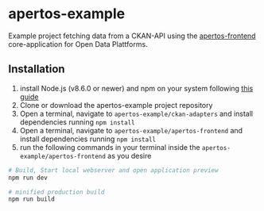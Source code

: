 # apertos-example
Example project fetching data from a CKAN-API using the [apertos-frontend](https://gitlab.fokus.fraunhofer.de/apertos/apertos-frontend) core-application for Open Data Plattforms.

## Installation

1. install Node.js (v8.6.0 or newer) and npm on your system following [this guide](https://nodejs.org/en/download/package-manager/)
2. Clone or download the apertos-example project repository
3. Open a terminal, navigate to ```apertos-example/ckan-adapters``` and install dependencies running ```npm install```
4. Open a terminal, navigate to ```apertos-example/apertos-frontend``` and install dependencies running ```npm install```
5. run the following commands in your terminal inside the ```apertos-example/apertos-frontend``` as you desire
``` bash
# Build, Start local webserver and open application preview 
npm run dev

# minified production build 
npm run build
```
